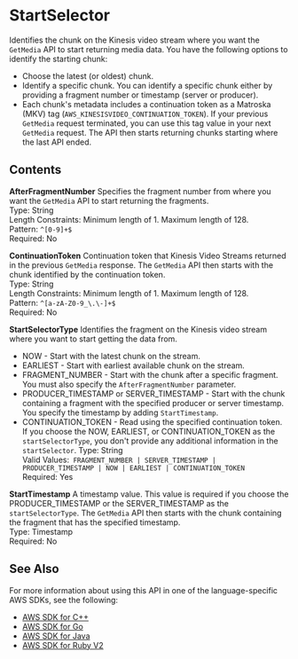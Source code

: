 # StartSelector<a name="API_dataplane_StartSelector"></a>

Identifies the chunk on the Kinesis video stream where you want the `GetMedia` API to start returning media data\. You have the following options to identify the starting chunk: 
+ Choose the latest \(or oldest\) chunk\.
+ Identify a specific chunk\. You can identify a specific chunk either by providing a fragment number or timestamp \(server or producer\)\. 
+ Each chunk's metadata includes a continuation token as a Matroska \(MKV\) tag \(`AWS_KINESISVIDEO_CONTINUATION_TOKEN`\)\. If your previous `GetMedia` request terminated, you can use this tag value in your next `GetMedia` request\. The API then starts returning chunks starting where the last API ended\.

## Contents<a name="API_dataplane_StartSelector_Contents"></a>

 **AfterFragmentNumber**   <a name="KinesisVideo-Type-dataplane_StartSelector-AfterFragmentNumber"></a>
Specifies the fragment number from where you want the `GetMedia` API to start returning the fragments\.   
Type: String  
Length Constraints: Minimum length of 1\. Maximum length of 128\.  
Pattern: `^[0-9]+$`   
Required: No

 **ContinuationToken**   <a name="KinesisVideo-Type-dataplane_StartSelector-ContinuationToken"></a>
Continuation token that Kinesis Video Streams returned in the previous `GetMedia` response\. The `GetMedia` API then starts with the chunk identified by the continuation token\.  
Type: String  
Length Constraints: Minimum length of 1\. Maximum length of 128\.  
Pattern: `^[a-zA-Z0-9_\.\-]+$`   
Required: No

 **StartSelectorType**   <a name="KinesisVideo-Type-dataplane_StartSelector-StartSelectorType"></a>
Identifies the fragment on the Kinesis video stream where you want to start getting the data from\.  
+ NOW \- Start with the latest chunk on the stream\.
+ EARLIEST \- Start with earliest available chunk on the stream\.
+ FRAGMENT\_NUMBER \- Start with the chunk after a specific fragment\. You must also specify the `AfterFragmentNumber` parameter\.
+ PRODUCER\_TIMESTAMP or SERVER\_TIMESTAMP \- Start with the chunk containing a fragment with the specified producer or server timestamp\. You specify the timestamp by adding `StartTimestamp`\.
+  CONTINUATION\_TOKEN \- Read using the specified continuation token\. 
If you choose the NOW, EARLIEST, or CONTINUATION\_TOKEN as the `startSelectorType`, you don't provide any additional information in the `startSelector`\.
Type: String  
Valid Values:` FRAGMENT_NUMBER | SERVER_TIMESTAMP | PRODUCER_TIMESTAMP | NOW | EARLIEST | CONTINUATION_TOKEN`   
Required: Yes

 **StartTimestamp**   <a name="KinesisVideo-Type-dataplane_StartSelector-StartTimestamp"></a>
A timestamp value\. This value is required if you choose the PRODUCER\_TIMESTAMP or the SERVER\_TIMESTAMP as the `startSelectorType`\. The `GetMedia` API then starts with the chunk containing the fragment that has the specified timestamp\.  
Type: Timestamp  
Required: No

## See Also<a name="API_dataplane_StartSelector_SeeAlso"></a>

For more information about using this API in one of the language\-specific AWS SDKs, see the following:
+  [AWS SDK for C\+\+](https://docs.aws.amazon.com/goto/SdkForCpp/kinesis-video-data-2017-09-30/StartSelector) 
+  [AWS SDK for Go](https://docs.aws.amazon.com/goto/SdkForGoV1/kinesis-video-data-2017-09-30/StartSelector) 
+  [AWS SDK for Java](https://docs.aws.amazon.com/goto/SdkForJava/kinesis-video-data-2017-09-30/StartSelector) 
+  [AWS SDK for Ruby V2](https://docs.aws.amazon.com/goto/SdkForRubyV2/kinesis-video-data-2017-09-30/StartSelector) 